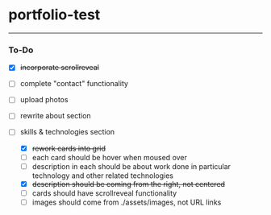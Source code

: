 # portfolio-test


---

### To-Do

- [x] ~~incorporate scrollreveal~~  
- [ ] complete "contact" functionality
- [ ] upload photos 
- [ ] rewrite about section  

- [ ] skills & technologies section
    - [x] ~~rework cards into grid~~
    - [ ] each card should be hover when moused over
    - [ ] description in each should be about work done in particular technology and other related technologies
    - [x] ~~description should be coming from the right, not centered~~
    - [ ] cards should have scrollreveal functionality 
    - [ ] images should come from ./assets/images, not URL links

